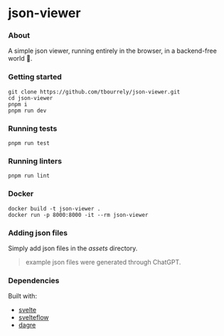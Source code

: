 # json-viewer

### About

A simple json viewer, running entirely in the browser, in a backend-free world :raised_hands:.

### Getting started

```
git clone https://github.com/tbourrely/json-viewer.git
cd json-viewer
pnpm i
pnpm run dev
```

### Running tests

```
pnpm run test
```

### Running linters

```
pnpm run lint
```

### Docker

```
docker build -t json-viewer .
docker run -p 8000:8000 -it --rm json-viewer
```

### Adding json files

Simply add json files in the *assets* directory.

> example json files were generated through ChatGPT.

### Dependencies

Built with:
* [svelte](https://svelte.dev/)
* [svelteflow](https://svelteflow.dev/)
* [dagre](https://github.com/dagrejs/dagre)
